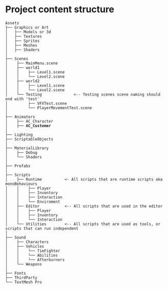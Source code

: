 # Project content structure

<pre><code>Assets
├── Graphics or Art
│   ├── Models or 3d 
│   ├── Textures
│   ├── Sprites
│   ├── Meshes
│   ├── Shaders
│
├── Scenes                     
│    ├── MainMenu.scene            
│    ├── world1                  
│    │    ├── Level1.scene
│    │    └── Level2.scene
│    ├── world2                  
│    │    ├── Level1.scene
│    │    └── Level2.scene
│    └── Testing              &#x3C;-- Testing scenes scene naming should end with 'test'
│         ├── VFXTest.scene
│         └── PlayerMovementTest.scene
│
├── Animators
│    ├── AC_Character
<strong>│    ├── AC_Customer
</strong>│
├── Lighting     
├── ScriptableObjects
│
├── MaterialLibrary            
│    ├── Debug
│    └── Shaders
│
├── Prefabs                
│
├── Scripts
│    ├── Runtime          &#x3C;- All scripts that are runtime scripts aka monoBehaviours 
│    │    ├── Player
│    │    ├── Inventory
│    │    ├── Interaction
│    │    └── Enviroment 
│    ├── Editor           &#x3C;-- All scripts that are used in the editor 
│    │    ├── Player
│    │    ├── Inventory
│    │    └── Interaction
│    └── Utilities        &#x3C;-- All scripts that are used as tools, or scripts that can run independent  
│
├── Sound                     
│    ├── Characters
│    ├── Vehicles
│    │    └── TieFighter
│    │    └── Abilities
│    │    └── Afterburners
│    └── Weapons
│
├── Fonts
├── ThirdParty
└── TextMesh Pro

</code></pre>
